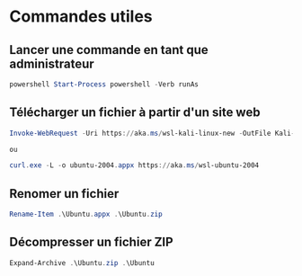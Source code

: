 # Commandes utiles

## Lancer une commande en tant que administrateur

```Powershell
powershell Start-Process powershell -Verb runAs
```

## Télécharger un fichier à partir d'un site web

```Powershell
Invoke-WebRequest -Uri https://aka.ms/wsl-kali-linux-new -OutFile Kali-linux.appx -UseBasicParsing

ou

curl.exe -L -o ubuntu-2004.appx https://aka.ms/wsl-ubuntu-2004
```

## Renomer un fichier

```Powershell
Rename-Item .\Ubuntu.appx .\Ubuntu.zip
```

## Décompresser un fichier ZIP

```Powershell
Expand-Archive .\Ubuntu.zip .\Ubuntu
```
